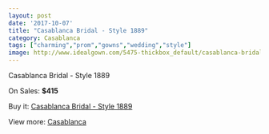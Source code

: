 ```yaml
---
layout: post
date: '2017-10-07'
title: "Casablanca Bridal - Style 1889"
category: Casablanca
tags: ["charming","prom","gowns","wedding","style"]
image: http://www.idealgown.com/5475-thickbox_default/casablanca-bridal-style-1889.jpg
---
```

Casablanca Bridal - Style 1889

On Sales: **$415**
<a href="https://www.idealgown.com/en/casablanca/2408-casablanca-bridal-style-1889.html"><amp-img layout="responsive" width="600" height="600" src="//www.idealgown.com/5475-thickbox_default/casablanca-bridal-style-1889.jpg" alt="Casablanca Bridal - Style 1889 0" /></a>
<a href="https://www.idealgown.com/en/casablanca/2408-casablanca-bridal-style-1889.html"><amp-img layout="responsive" width="600" height="600" src="//www.idealgown.com/5477-thickbox_default/casablanca-bridal-style-1889.jpg" alt="Casablanca Bridal - Style 1889 1" /></a>
<a href="https://www.idealgown.com/en/casablanca/2408-casablanca-bridal-style-1889.html"><amp-img layout="responsive" width="600" height="600" src="//www.idealgown.com/5476-thickbox_default/casablanca-bridal-style-1889.jpg" alt="Casablanca Bridal - Style 1889 2" /></a>

Buy it: [Casablanca Bridal - Style 1889](https://www.idealgown.com/en/casablanca/2408-casablanca-bridal-style-1889.html "Casablanca Bridal - Style 1889")

View more: [Casablanca](https://www.idealgown.com/en/31-casablanca "Casablanca")